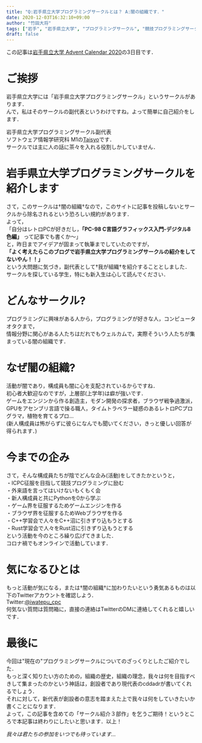 ```yaml
---
title: "Q:岩手県立大学プログラミングサークルとは？ A:闇の組織です．"
date: 2020-12-03T16:32:10+09:00
author: "竹田大将"
tags: ["岩手", "岩手県立大学", "プログラミングサークル", "競技プログラミングサークル"]
draft: false
---
```


この記事は[岩手県立大学 Advent Calendar 2020](https://qiita.com/advent-calendar/2020/ipu)の3日目です．  

# ご挨拶
岩手県立大学には「岩手県立大学プログラミングサークル」というサークルがあります．  
んで，私はそのサークルの副代表というわけですね，よって簡単に自己紹介をします．  

岩手県立大学プログラミングサークル副代表  
ソフトウェア情報学研究科 M1の[Taisyo](http://t-takeda.work)です．  
サークルでは主に人の話に茶々を入れる役割しかしていません．  

# 岩手県立大学プログラミングサークルを紹介します
さて，このサークルは†闇の組織†なので，このサイトに記事を投稿しないとサークルから除名されるという恐ろしい規約があります．  
よって，  
「自分はレトロPCが好きだし，**「PC-98 C言語グラフィックス入門-デジタル8色編」** って記事でも書くか〜」  
と，昨日までアイデアが固まって執筆までしていたのですが，  
**「よく考えたらこのブログで岩手県立大学プログラミングサークルの紹介をしてないやん！！」**  
という大問題に気づき，副代表として†我が組織†を紹介することとしました．  
サークルを探している学生，特にも新入生は心して読んでください．  

# どんなサークル?
プログラミングに興味がある人から，プログラミングが好きな人，コンピュータオタクまで，  
情報分野に関心がある人たちはだれでもウェルカムで，実際そういう人たちが集まっている闇の組織です．  

# なぜ闇の組織?
活動が闇であり，構成員も闇に心を支配されているからですね．  
初心者大歓迎なのですが，上層部(上学年)は癖が強いです．  
ゲームをエンジンから作る創造主，モダン開発の探求者，ブラウザ戦争過激派，GPUをアセンブリ言語で操る職人，タイムトラベラー疑惑のあるレトロPCプログラマ，植物を育てるプロ...  
(新人構成員は怖がらずに彼らになんでも聞いてください，きっと優しい回答が得られます．)  

# 今までの企み
さて，そんな構成員たちが陰でどんな企み(活動)をしてきたかというと，  
・ICPC征服を目指して競技プログラミングに励む  
・外来語を言ってはいけないもくもく会  
・新人構成員と共にPythonを0から学ぶ  
・ゲーム界を征服するためゲームエンジンを作る  
・ブラウザ界を征服するためWebブラウザを作る  
・C++学習会で人々をC++沼に引きずり込もうとする  
・Rust学習会で人々をRust沼に引きずり込もうとする  
という活動を今のところ繰り広げてきました．  
コロナ禍でもオンラインで活動しています．  

# 気になるひとは
もっと活動が気になる，または†闇の組織†に加わりたいという勇気あるものは以下のTwitterアカウントを確認しよう．  
Twitter:[@iwatepu_cpc](https://twitter.com/iwatepu_cpc)  
何気ない質問は質問箱に，直接の連絡はTwitterのDMに連絡してくれると嬉しいです．  

# 最後に
今回は"現在の"プログラミングサークルについてのざっくりとしたご紹介でした．  
もっと深く知りたい方のための，組織の歴史，組織の理念，我々は何を目指すべきして集まったのかという神話は，創設者であり現代表のcddadrが書いてくれるでしょう．  
それに対して，新代表が創設者の意志を踏まえた上で我々は何をしていきたいか書くことになります．  
よって，この記事を含めての「サークル紹介３部作」を乞うご期待！というところで本記事は終わりにしたいと思います．以上！  

*我々は君たちの参加をいつでも待っています...*  
